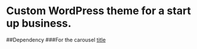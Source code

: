 # Custom WordPress theme for a start up business.

##Dependency
###For the carousel
 	[title](https://www.wonderplugin.com/)